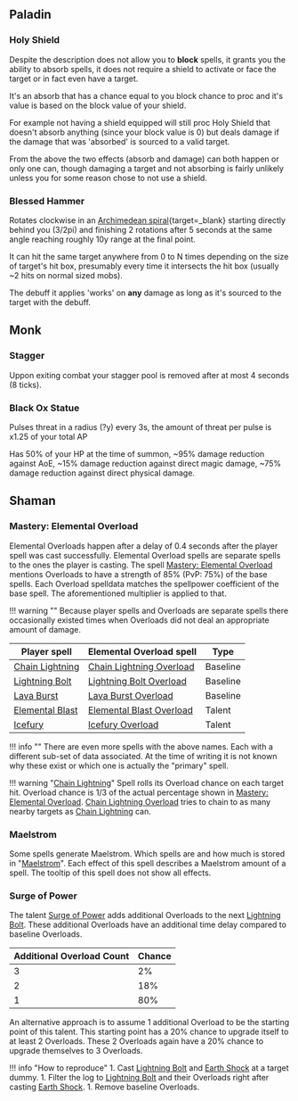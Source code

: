 ## Paladin

### Holy Shield

Despite the description does not allow you to **block** spells, it grants you the ability to absorb spells, it does not require a shield to activate or face the target or in fact even have a target.

It's an absorb that has a chance equal to you block chance to proc and it's value is based on the block value of your shield.

For example not having a shield equipped will still proc Holy Shield that doesn't absorb anything (since your block value is 0) but deals damage if the damage that was 'absorbed' is sourced to a valid target.

From the above the two effects (absorb and damage) can both happen or only one can, though damaging a target and not absorbing is fairly unlikely unless you for some reason chose to not use a shield.

### Blessed Hammer

Rotates clockwise in an [Archimedean spiral](https://www.desmos.com/calculator/gfmndxsmek){target=_blank} starting directly behind you (3/2pi) and finishing 2 rotations after 5 seconds at the same angle reaching roughly 10y range at the final point.

It can hit the same target anywhere from 0 to N times depending on the size of target's hit box, presumably every time it intersects the hit box (usually ~2 hits on normal sized mobs).

The debuff it applies 'works' on **any** damage as long as it's sourced to the target with the debuff.


## Monk

### Stagger

Uppon exiting combat your stagger pool is removed after at most 4 seconds (8 ticks).

### Black Ox Statue

Pulses threat in a radius (?y) every 3s, the amount of threat per pulse is x1.25 of your total AP

Has 50% of your HP at the time of summon, ~95% damage reduction against AoE, ~15% damage reduction against direct magic damage, ~75% damage reduction against direct physical damage.


## Shaman

### Mastery: Elemental Overload
Elemental Overloads happen after a delay of 0.4 seconds after the player spell was cast successfully.
Elemental Overload spells are separate spells to the ones the player is casting.
The spell [Mastery: Elemental Overload](https://www.wowhead.com/spell=168534/mastery-elemental-overload) mentions Overloads to have a strength of 85% (PvP: 75%) of the base spells.
Each Overload spelldata matches the spellpower coefficient of the base spell. The aforementioned multiplier is applied to that.

!!! warning ""
    Because player spells and Overloads are separate spells there occasionally existed times when Overloads did not deal an appropriate amount of damage. 

| Player spell | Elemental Overload spell | Type |
| --- | --- | --- |
| [Chain Lightning](https://www.wowhead.com/spell=188443/chain-lightning) | [Chain Lightning Overload](https://www.wowhead.com/spell=45297/chain-lightning-overload) | Baseline |
| [Lightning Bolt](https://www.wowhead.com/spell=188196/lightning-bolt) | [Lightning Bolt Overload](https://www.wowhead.com/spell=45284/lightning-bolt-overload) | Baseline |
| [Lava Burst](https://www.wowhead.com/spell=285452/lava-burst) | [Lava Burst Overload](https://www.wowhead.com/spell=285466/lava-burst-overload) | Baseline |
| [Elemental Blast](https://www.wowhead.com/spell=117014/elemental-blast) | [Elemental Blast Overload](https://www.wowhead.com/spell=120588/elemental-blast-overload) | Talent |
| [Icefury](https://www.wowhead.com/spell=210714/icefury) | [Icefury Overload](https://www.wowhead.com/spell=219271/icefury-overload) | Talent |

!!! info ""
    There are even more spells with the above names.
    Each with a different sub-set of data associated.
    At the time of writing it is not known why these exist or which one is actually the "primary" spell.

!!! warning "[Chain Lightning](https://www.wowhead.com/spell=188443/chain-lightning)"
    Spell rolls its Overload chance on each target hit.
    Overload chance is 1/3 of the actual percentage shown in [Mastery: Elemental Overload](https://www.wowhead.com/spell=168534/mastery-elemental-overload).
    [Chain Lightning Overload](https://www.wowhead.com/spell=45297/chain-lightning-overload) tries to chain to as many nearby targets as [Chain Lightning](https://www.wowhead.com/spell=188443/chain-lightning) can.

### Maelstrom
Some spells generate Maelstrom.
Which spells are and how much is stored in "[Maelstrom](https://www.wowhead.com/spell=343725/maelstrom)".
Each effect of this spell describes a Maelstrom amount of a spell.
The tooltip of this spell does not show all effects.

### Surge of Power
The talent [Surge of Power](https://www.wowhead.com/spell=262303/surge-of-power) adds additional Overloads to the next [Lightning Bolt](https://www.wowhead.com/spell=188196/lightning-bolt).
These additional Overloads have an additional time delay compared to baseline Overloads.

| Additional Overload Count | Chance |
| --- | --- |
| 3 | 2% |
| 2 | 18% |
| 1 | 80% |

An alternative approach is to assume 1 additional Overload to be the starting point of this talent.
This starting point has a 20% chance to upgrade itself to at least 2 Overloads.
These 2 Overloads again have a 20% chance to upgrade themselves to 3 Overloads. 

!!! info "How to reproduce"
    1. Cast [Lightning Bolt](https://www.wowhead.com/spell=188196/lightning-bolt) and [Earth Shock](https://www.wowhead.com/spell=8042/earth-shock) at a target dummy. 
    1. Filter the log to [Lightning Bolt](https://www.wowhead.com/spell=188196/lightning-bolt) and their Overloads right after casting [Earth Shock](https://www.wowhead.com/spell=8042/earth-shock).
    1. Remove baseline Overloads.
